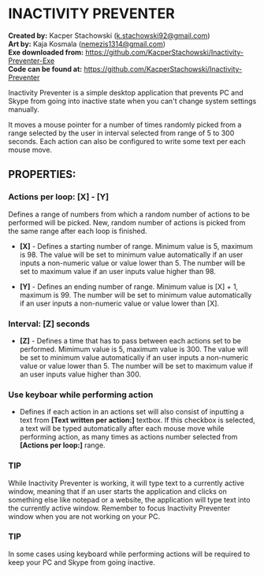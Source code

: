 <h1>INACTIVITY PREVENTER</h1>

<b>Created by:</b> Kacper Stachowski (k.stachowski92@gmail.com)</br>
<b>Art by:</b> Kaja Kosmala (nemezis1314@gmail.com)</br>
<b>Exe downloaded from:</b> https://github.com/KacperStachowski/Inactivity-Preventer-Exe</br>
<b>Code can be found at:</b> https://github.com/KacperStachowski/Inactivity-Preventer


Inactivity Preventer is a simple desktop application that prevents PC and Skype from going into inactive state when you can't change system settings manually.

It moves a mouse pointer for a number of times randomly picked from a range selected by the user in interval selected from range of 5 to 300 seconds. Each action can also be configured to write some text per each mouse move.


<h2>PROPERTIES:</h2>

<h3>Actions per loop: [X] - [Y] </h3>
Defines a range of numbers from which a random number of actions to be performed will be picked. New, random number of actions is picked from the same range after each loop is finished.

* <b>[X]</b> - Defines a starting number of range. Minimum value is 5, maximum is 98. The value will be set to minimum value automatically if an user inputs a non-numeric value or value lower than 5. The number will be set to maximum value if an user inputs value higher than 98.

* <b>[Y]</b> - Defines an ending number of range. Minimum value is [X] + 1, maximum is 99. The number will be set to minimum value automatically if an user inputs a non-numeric value or value lower than [X].


<h3>Interval: [Z] seconds</h3>

* <b>[Z]</b> - Defines a time that has to pass between each actions set to be performed. Mimimum value is 5, maximum value is 300. The value will be set to minimum value automatically if an user inputs a non-numeric value or value lower than 5. The number will be set to maximum value if an user inputs value higher than 300.

<h3>Use keyboar while performing action</h4>

* Defines if each action in an actions set will also consist of inputting a text from <b>[Text written per action:]</b> textbox. If this checkbox is selected, a text will be typed automatically after each mouse move while performing action, as many times as actions number selected from <b>[Actions per loop:]</b> range.

<h3>TIP</h3>
While Inactivity Preventer is working, it will type text to a currently active window, meaning that if an user starts the application and clicks on something else like notepad or a website, the application will type text into the currently active window. Remember to focus Inactivity Preventer window when you are not working on your PC. 

<h3>TIP</h3>
In some cases using keyboard while performing actions will be required to keep your PC and Skype from going inactive.
